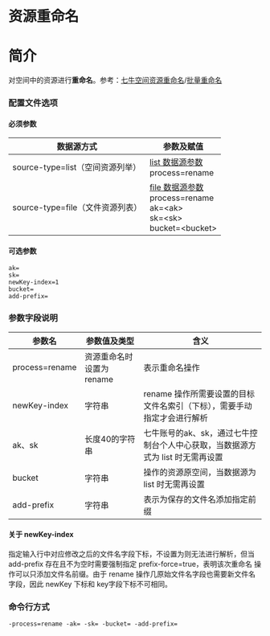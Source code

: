 # 资源重命名

# 简介
对空间中的资源进行**重命名**。参考：[七牛空间资源重命名](https://developer.qiniu.com/kodo/api/1288/move)/[批量重命名](https://developer.qiniu.com/kodo/api/1250/batch)

### 配置文件选项

#### 必须参数
|数据源方式|参数及赋值|  
|--------|-----|  
|source-type=list（空间资源列举）|[list 数据源参数](listbucket.md) <br> process=rename |  
|source-type=file（文件资源列表）|[file 数据源参数](fileinput.md) <br> process=rename <br> ak=\<ak\> <br> sk=\<sk\> <br> bucket=\<bucket\> |  

#### 可选参数
```
ak=
sk=
newKey-index=1
bucket= 
add-prefix=
```

### 参数字段说明
|参数名|参数值及类型 | 含义|  
|-----|-------|-----|  
|process=rename| 资源重命名时设置为rename| 表示重命名操作|  
|newKey-index| 字符串| rename 操作所需要设置的目标文件名索引（下标），需要手动指定才会进行解析|  
|ak、sk|长度40的字符串|七牛账号的ak、sk，通过七牛控制台个人中心获取，当数据源方式为 list 时无需再设置|  
|bucket| 字符串| 操作的资源原空间，当数据源为 list 时无需再设置|  
|add-prefix| 字符串| 表示为保存的文件名添加指定前缀|  

#### 关于 newKey-index
指定输入行中对应修改之后的文件名字段下标，不设置为则无法进行解析，但当 add-prefix 存在且不为空时需要强制指定 prefix-force=true，表明该次重命名
操作可以只添加文件名前缀。由于 rename 操作几原始文件名字段也需要新文件名字段，因此 newKey 下标和 key字段下标不可相同。  

### 命令行方式
```
-process=rename -ak= -sk= -bucket= -add-prefix=
```
